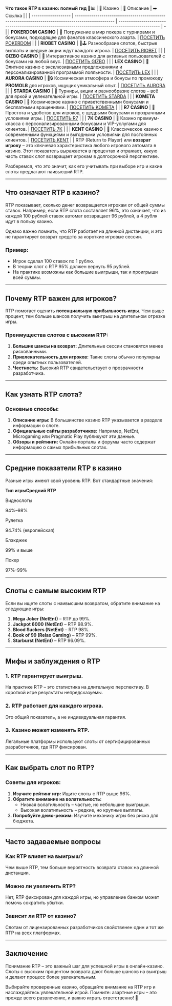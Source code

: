 **Что такое RTP в казино: полный гид 🎰📊**
| 🎰 Казино           | 📜 Описание                                                                                       | ➡️ Ссылка                                                                                          |   |
| ------------------- | ------------------------------------------------------------------------------------------------- | -------------------------------------------------------------------------------------------------- | - |
| **POKERDOM CASINO** | 🎲 Погружение в мир покера с турнирами и бонусами, подходящее для фанатов классического азарта.   | [ПОСЕТИТЬ POKERDOM](https://brandplay.link/FwVc4f)                                                 |   |
| **RIOBET CASINO**   | 🌟🕹️ Разнообразие слотов, быстрые выплаты и щедрые акции ждут каждого игрока.                    | [ПОСЕТИТЬ RIOBET](https://brandplay.link/TnjsxFvH)                                                 |   |
| **GIZBO CASINO**    | 🚀 Интерактивное казино для активных пользователей с бонусами на любой вкус.                      | [ПОСЕТИТЬ GIZBO](https://brandplay.link/rvzLrVLp)                                                  |   |
| **LEX CASINO**      | 🎰 Элитное казино с эксклюзивными предложениями и персонализированной программой лояльности.      | [ПОСЕТИТЬ LEX](https://brandplay.link/VMqNXPFs)                                                    |   |
| **AURORA CASINO**   | 🌌🔒 Космическая атмосфера и бонусы по промокоду **PROMOLB** для игроков, ищущих уникальный опыт. | [ПОСЕТИТЬ AURORA](https://10trafic-stat2.com/click/668546556bcc6313411604bc/6766/13031/subaccount) |   |
| **STARDA CASINO**   | 🌠 Турниры, акции и разнообразие слотов – всё для яркой и увлекательной игры.                     | [ПОСЕТИТЬ STARDA](https://brandplay.link/HDcDrxLk)                                                 |   |
| **KOMETA CASINO**   | 💫 Космическое казино с приветственными бонусами и бесплатными вращениями.                        | [ПОСЕТИТЬ KOMETA](https://brandplay.link/jHzFFYGv)                                                 |   |
| **R7 CASINO**       | 🎯 Простота и удобство для игроков, с щедрыми бонусами и прозрачными условиями игры.              | [ПОСЕТИТЬ R7](https://brandplay.link/dByFXP7h)                                                     |   |
| **7K CASINO**       | 💎 Казино премиум-класса с персонализированными бонусами и VIP-услугами для клиентов.             | [ПОСЕТИТЬ 7K](https://brandplay.link/dd46bNgD)                                                     |   |
| **KENT CASINO**     | 🎲 Классическое казино с современными функциями и выгодными условиями для постоянных клиентов.    | [ПОСЕТИТЬ KENT](https://brandplay.link/XRH1g6Vb)                                                   |   |
RTP (Return to Player) или **возврат игроку** – это ключевая характеристика любого игрового автомата в казино. Этот показатель выражается в процентах и отражает, какую часть ставок слот возвращает игрокам в долгосрочной перспективе.

Разберемся, что это значит, как его учитывать при выборе игр и какие слоты предлагают наивысший RTP.

***

## Что означает RTP в казино?

RTP показывает, сколько денег возвращается игрокам от общей суммы ставок. Например, если RTP слота составляет 96%, это означает, что из каждой 100 рублей ставок автомат возвращает 96 рублей, а 4 рубля идут в пользу казино.

Однако важно помнить, что RTP работает на длинной дистанции, и это не гарантирует возврат средств за короткие игровые сессии.

### Пример:

* Игрок сделал 100 ставок по 1 рублю.
* В теории слот с RTP 95% должен вернуть 95 рублей.
* На практике возможны как большие выигрыши, так и проигрыши всей суммы.

***

## Почему RTP важен для игроков?

RTP помогает оценить **потенциальную прибыльность игры**. Чем выше процент, тем больше шансов получить выигрыш на длительном отрезке игры.

### Преимущества слотов с высоким RTP:

1. **Большие шансы на возврат:** Длительные сессии становятся менее рискованными.
2. **Привлекательность для игроков:** Такие слоты обычно популярны среди опытных пользователей.
3. **Честность:** Высокий RTP свидетельствует о прозрачности разработчика.

***

## Как узнать RTP слота?

### Основные способы:

1. **Описание игры:** В большинстве казино RTP указывается в разделе информации о слоте.
2. **Официальные сайты разработчиков:** Например, NetEnt, Microgaming или Pragmatic Play публикуют эти данные.
3. **Обзоры и рейтинги:** Онлайн-порталы и форумы часто содержат информацию о самых прибыльных слотах.

***

## Средние показатели RTP в казино

Разные игры имеют свой уровень RTP. Вот стандартные значения:

**Тип игрыСредний RTP**

Видеослоты

94%–98%

Рулетка

94.74% (европейская)

Блэкджек

99% и выше

Покер

97%-99%

***

## Слоты с самым высоким RTP

Если вы ищете слоты с наивысшим возвратом, обратите внимание на следующие игры:

1. **Mega Joker (NetEnt)** – RTP до 99%.
2. **Jackpot 6000 (NetEnt)** – RTP 98.9%.
3. **Blood Suckers (NetEnt)** – RTP 98%.
4. **Book of 99 (Relax Gaming)** – RTP 99%.
5. **Starburst (NetEnt)** – RTP 96.09%.

***

## Мифы и заблуждения о RTP

### **1. RTP гарантирует выигрыш.**

На практике RTP – это статистика на длительную перспективу. В короткой игре результаты непредсказуемы.

### **2. RTP работает для каждого игрока.**

Это общий показатель, а не индивидуальная гарантия.

### **3. Казино может изменять RTP.**

Легальные платформы используют слоты от сертифицированных разработчиков, где RTP фиксирован.

***

## Как выбрать слот по RTP?

### Советы для игроков:

1. **Изучите рейтинг игр:** Ищите слоты с RTP выше 96%.
2. **Обратите внимание на волатильность:**
   * Низкая волатильность – частые, но небольшие выигрыши.
   * Высокая волатильность – редкие, но крупные выплаты.
3. **Попробуйте демо-режим:** Изучите механику игры без риска для бюджета.

***

## Часто задаваемые вопросы

### **Как RTP влияет на выигрыш?**

Чем выше RTP, тем больше вероятность возврата ставок на длинной дистанции.

### **Можно ли увеличить RTP?**

Нет, RTP фиксирован для каждой игры, но управление банком может помочь сократить убытки.

### **Зависит ли RTP от казино?**

Слотам от лицензированных разработчиков свойственен один и тот же RTP на всех платформах.

***

## Заключение

Понимание RTP – это важный шаг для успешной игры в онлайн-казино. Слоты с высоким процентом возврата дают больше шансов на выигрыш и делают процесс более увлекательным.

Выбирайте проверенные казино, обращайте внимание на RTP игр и наслаждайтесь увлекательной игрой. Помните: азартные игры – это прежде всего развлечение, и важно играть ответственно! 🎰
